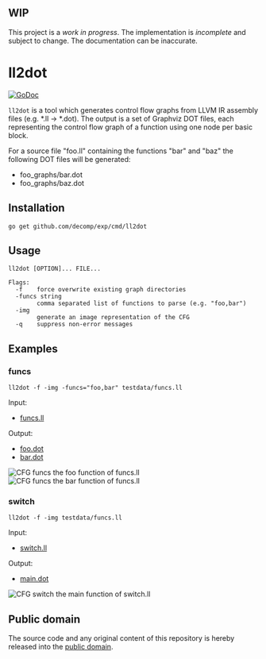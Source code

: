 ## WIP

This project is a *work in progress*. The implementation is *incomplete* and subject to change. The documentation can be inaccurate.

# ll2dot

[![GoDoc](https://godoc.org/github.com/decomp/exp/cmd/ll2dot?status.svg)](https://godoc.org/github.com/decomp/exp/cmd/ll2dot)

`ll2dot` is a tool which generates control flow graphs from LLVM IR assembly files (e.g. *.ll -> *.dot). The output is a set of Graphviz DOT files, each representing the control flow graph of a function using one node per basic block.

For a source file "foo.ll" containing the functions "bar" and "baz" the following DOT files will be generated:

   * foo_graphs/bar.dot
   * foo_graphs/baz.dot

## Installation

```shell
go get github.com/decomp/exp/cmd/ll2dot
```

## Usage

```shell
ll2dot [OPTION]... FILE...

Flags:
  -f    force overwrite existing graph directories
  -funcs string
        comma separated list of functions to parse (e.g. "foo,bar")
  -img
        generate an image representation of the CFG
  -q    suppress non-error messages
```

## Examples

### funcs

```shell
ll2dot -f -img -funcs="foo,bar" testdata/funcs.ll
```

Input:
* [funcs.ll](testdata/funcs.ll)

Output:
* [foo.dot](testdata/funcs_graphs/foo.dot)
* [bar.dot](testdata/funcs_graphs/bar.dot)

![CFG funcs the foo function of funcs.ll](https://raw.githubusercontent.com/decomp/ll2dot/master/testdata/funcs_graphs/foo.png)
![CFG funcs the bar function of funcs.ll](https://raw.githubusercontent.com/decomp/ll2dot/master/testdata/funcs_graphs/bar.png)

### switch

```shell
ll2dot -f -img testdata/funcs.ll
```

Input:
* [switch.ll](testdata/switch.ll)

Output:
* [main.dot](testdata/switch_graphs/main.dot)

![CFG switch the main function of switch.ll](https://raw.githubusercontent.com/decomp/ll2dot/master/testdata/switch_graphs/main.png)

## Public domain

The source code and any original content of this repository is hereby released into the [public domain].

[public domain]: https://creativecommons.org/publicdomain/zero/1.0/
